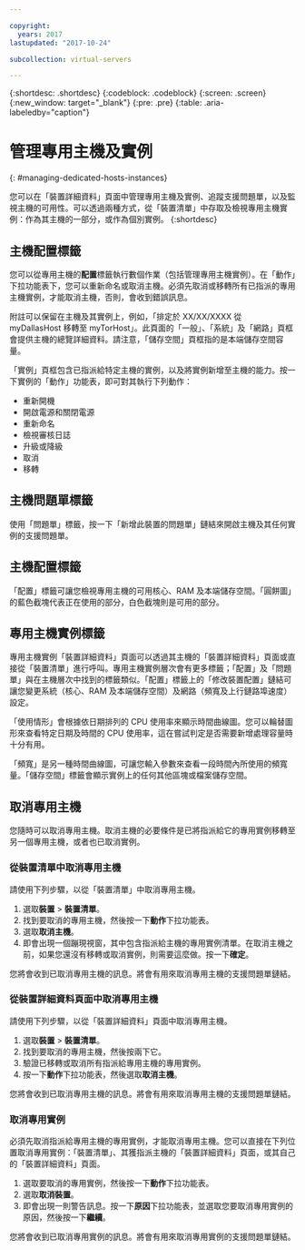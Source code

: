 ```yaml
---

copyright:
  years: 2017
lastupdated: "2017-10-24"

subcollection: virtual-servers

---
```


{:shortdesc: .shortdesc}
{:codeblock: .codeblock}
{:screen: .screen}
{:new_window: target="_blank"}
{:pre: .pre}
{:table: .aria-labeledby="caption"}

# 管理專用主機及實例
{: #managing-dedicated-hosts-instances}

您可以在「裝置詳細資料」頁面中管理專用主機及實例、追蹤支援問題單，以及監視主機的可用性。可以透過兩種方式，從「裝置清單」中存取及檢視專用主機實例：作為其主機的一部分，或作為個別實例。
{:shortdesc}

## 主機配置標籤
您可以從專用主機的**配置**標籤執行數個作業（包括管理專用主機實例）。在「動作」下拉功能表下，您可以重新命名或取消主機。必須先取消或移轉所有已指派的專用主機實例，才能取消主機，否則，會收到錯誤訊息。

附註可以保留在主機及其實例上，例如，「排定於 XX/XX/XXXX 從 myDallasHost 移轉至 myTorHost」。此頁面的「一般」、「系統」及「網路」頁框會提供主機的總覽詳細資料。請注意，「儲存空間」頁框指的是本端儲存空間容量。

「實例」頁框包含已指派給特定主機的實例，以及將實例新增至主機的能力。按一下實例的「動作」功能表，即可對其執行下列動作：

* 重新開機
* 開啟電源和關閉電源
* 重新命名
*	檢視審核日誌
*	升級或降級
*	取消
*	移轉

## 主機問題單標籤
使用「問題單」標籤，按一下「新增此裝置的問題單」鏈結來開啟主機及其任何實例的支援問題單。

## 主機配置標籤
「配置」標籤可讓您檢視專用主機的可用核心、RAM 及本端儲存空間。「圓餅圖」的藍色截塊代表正在使用的部分，白色截塊則是可用的部分。

## 專用主機實例標籤
專用主機實例「裝置詳細資料」頁面可以透過其主機的「裝置詳細資料」頁面或直接從「裝置清單」進行呼叫。專用主機實例層次會有更多標籤；「配置」及「問題單」與在主機層次中找到的標籤類似。「配置」標籤上的「修改裝置配置」鏈結可讓您變更系統（核心、RAM 及本端儲存空間）及網路（頻寬及上行鏈路埠速度）設定。

「使用情形」會根據依日期排列的 CPU 使用率來顯示時間曲線圖。您可以輪替圖形來查看特定日期及時間的 CPU 使用率，這在嘗試判定是否需要新增處理容量時十分有用。

「頻寬」是另一種時間曲線圖，可讓您輸入參數來查看一段時間內所使用的頻寬量。「儲存空間」標籤會顯示實例上的任何其他區塊或檔案儲存空間。

## 取消專用主機
您隨時可以取消專用主機。取消主機的必要條件是已將指派給它的專用實例移轉至另一個專用主機，或者也已取消實例。
### 從裝置清單中取消專用主機
請使用下列步驟，以從「裝置清單」中取消專用主機。

1. 選取**裝置** > **裝置清單**。
2. 找到要取消的專用主機，然後按一下**動作**下拉功能表。
3. 選取**取消主機**。
4. 即會出現一個蹦現視窗，其中包含指派給主機的專用實例清單。在取消主機之前，如果您還沒有移轉或取消實例，則需要這麼做。按一下**確定**。

您將會收到已取消專用主機的訊息。將會有用來取消專用主機的支援問題單鏈結。
### 從裝置詳細資料頁面中取消專用主機
請使用下列步驟，以從「裝置詳細資料」頁面中取消專用主機。

1. 選取**裝置** > **裝置清單**。
2. 找到要取消的專用主機，然後按兩下它。
3. 驗證已移轉或取消所有指派給專用主機的專用實例。
4. 按一下**動作**下拉功能表，然後選取**取消主機**。

您將會收到已取消專用主機的訊息。將會有用來取消專用主機的支援問題單鏈結。

### 取消專用實例

必須先取消指派給專用主機的專用實例，才能取消專用主機。您可以直接在下列位置取消專用實例：「裝置清單」、其獲指派主機的「裝置詳細資料」頁面，或其自己的「裝置詳細資料」頁面。

1. 選取要取消的專用實例，然後按一下**動作**下拉功能表。
2. 選取**取消裝置**。
3. 即會出現一則警告訊息。按一下**原因**下拉功能表，並選取您要取消專用實例的原因，然後按一下**繼續**。

您將會收到已取消專用實例的訊息。將會有用來取消專用實例的支援問題單鏈結。
